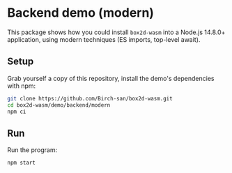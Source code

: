 # Backend demo (modern)

This package shows how you could install `box2d-wasm` into a Node.js 14.8.0+ application, using modern techniques (ES imports, top-level await).

## Setup

Grab yourself a copy of this repository, install the demo's dependencies with npm:

```bash
git clone https://github.com/Birch-san/box2d-wasm.git
cd box2d-wasm/demo/backend/modern
npm ci
```

## Run

Run the program:

```bash
npm start
```